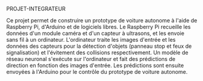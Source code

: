 PROJET-INTEGRATEUR

Ce projet permet de construire un prototype de voiture autonome à l'aide de Raspberry Pi, d'Arduino et de logiciels libres. Le Raspberry Pi recueille les données d'un module caméra et d'un capteur à ultrasons, et les envoie sans fil à un ordinateur. L'ordinateur traite les images d'entrée et les données des capteurs pour la détection d'objets (panneau stop et feux de signalisation) et l'évitement des collisions respectivement. Un modèle de réseau neuronal s'exécute sur l'ordinateur et fait des prédictions de direction en fonction des images d'entrée. Les prédictions sont ensuite envoyées à l'Arduino pour le contrôle du prototype de voiture autonome.
